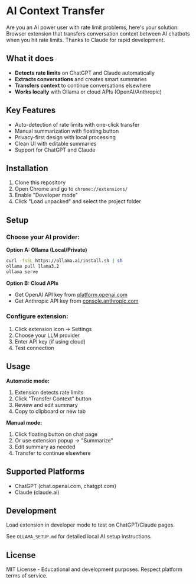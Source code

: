 # AI Context Transfer
Are you an AI power user with rate limit problems, here's your solution:
Browser extension that transfers conversation context between AI chatbots when you hit rate limits. Thanks to Claude for rapid development. 

## What it does

- **Detects rate limits** on ChatGPT and Claude automatically
- **Extracts conversations** and creates smart summaries 
- **Transfers context** to continue conversations elsewhere
- **Works locally** with Ollama or cloud APIs (OpenAI/Anthropic)

## Key Features

- Auto-detection of rate limits with one-click transfer
- Manual summarization with floating button
- Privacy-first design with local processing
- Clean UI with editable summaries
- Support for ChatGPT and Claude

## Installation

1. Clone this repository
2. Open Chrome and go to `chrome://extensions/`
3. Enable "Developer mode" 
4. Click "Load unpacked" and select the project folder

## Setup

### Choose your AI provider:

**Option A: Ollama (Local/Private)**
```bash
curl -fsSL https://ollama.ai/install.sh | sh
ollama pull llama3.2
ollama serve
```

**Option B: Cloud APIs**
- Get OpenAI API key from [platform.openai.com](https://platform.openai.com/api-keys)
- Get Anthropic API key from [console.anthropic.com](https://console.anthropic.com/keys)

### Configure extension:
1. Click extension icon → Settings
2. Choose your LLM provider
3. Enter API key (if using cloud)
4. Test connection

## Usage

**Automatic mode:**
1. Extension detects rate limits 
2. Click "Transfer Context" button
3. Review and edit summary
4. Copy to clipboard or new tab

**Manual mode:**
1. Click floating button on chat page
2. Or use extension popup → "Summarize"
3. Edit summary as needed
4. Transfer to continue elsewhere

## Supported Platforms

- ChatGPT (chat.openai.com, chatgpt.com)
- Claude (claude.ai)

## Development

Load extension in developer mode to test on ChatGPT/Claude pages.

See `OLLAMA_SETUP.md` for detailed local AI setup instructions.

## License

MIT License - Educational and development purposes. Respect platform terms of service.
